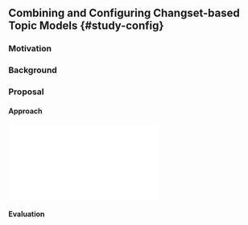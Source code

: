 
## Combining and Configuring Changset-based Topic Models {#study-config}

### Motivation

### Background

### Proposal

#### Approach

![Combining changeset-based feature location and developer identifiation
\label{fig:changeset-combo}](figures/changeset-combo.pdf)

#### Evaluation



